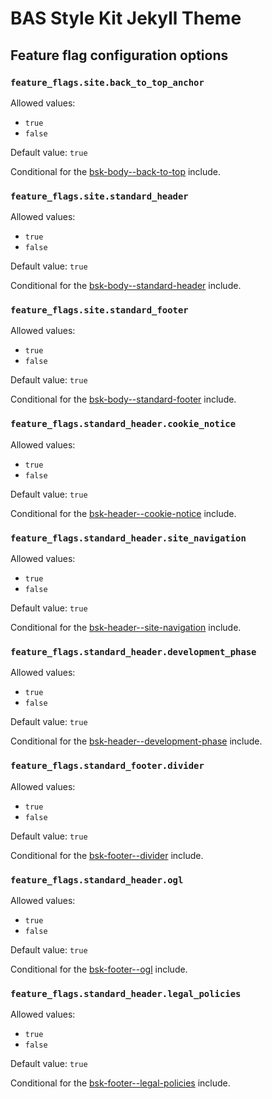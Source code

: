 # BAS Style Kit Jekyll Theme

## Feature flag configuration options

### `feature_flags.site.back_to_top_anchor`

Allowed values:

* `true`
* `false`

Default value: `true`

Conditional for the [bsk-body--back-to-top](/docs/include/bsk-body--back-to-top.md) include.

### `feature_flags.site.standard_header`

Allowed values:

* `true`
* `false`

Default value: `true`

Conditional for the [bsk-body--standard-header](/docs/include/bsk-body--standard-header.md) include.

### `feature_flags.site.standard_footer`

Allowed values:

* `true`
* `false`

Default value: `true`

Conditional for the [bsk-body--standard-footer](/docs/include/bsk-body--standard-footer.md) include.

### `feature_flags.standard_header.cookie_notice`

Allowed values:

* `true`
* `false`

Default value: `true`

Conditional for the [bsk-header--cookie-notice](/docs/include/bsk-header--cookie-notice.md) include.

### `feature_flags.standard_header.site_navigation`

Allowed values:

* `true`
* `false`

Default value: `true`

Conditional for the [bsk-header--site-navigation](/docs/include/bsk-header--site-navigation.md) include.

### `feature_flags.standard_header.development_phase`

Allowed values:

* `true`
* `false`

Default value: `true`

Conditional for the [bsk-header--development-phase](/docs/include/bsk-header--development-phase.md) include.

### `feature_flags.standard_footer.divider`

Allowed values:

* `true`
* `false`

Default value: `true`

Conditional for the [bsk-footer--divider](/docs/include/bsk-footer--divider.md) include.

### `feature_flags.standard_header.ogl`

Allowed values:

* `true`
* `false`

Default value: `true`

Conditional for the [bsk-footer--ogl](/docs/include/bsk-footer--ogl.md) include.

### `feature_flags.standard_header.legal_policies`

Allowed values:

* `true`
* `false`

Default value: `true`

Conditional for the [bsk-footer--legal-policies](/docs/include/bsk-footer--legal-policies.md) include.
